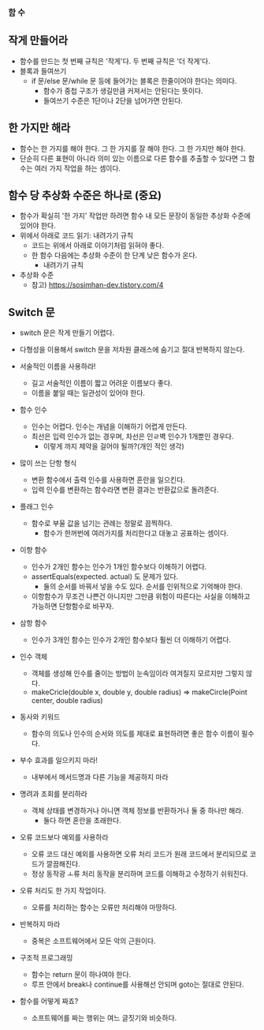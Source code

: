 ### 함 수

## 작게 만들어라
- 함수를 만드는 첫 번째 규칙은 '작게'다. 두 번째 규칙은 '더 작게'다.
- 블록과 들여쓰기
  - if 문/else 문/while 문 등에 들어가는 블록은 한줄이어야 한다는 의미다.
    - 함수가 중첩 구조가 생길만큼 커져서는 안된다는 뜻이다.
    - 들여쓰기 수준은 1단이나 2단을 넘어가면 안된다.
    
## 한 가지만 해라
- 함수는 한 가지를 해야 한다. 그 한 가지를 잘 해야 한다. 그 한 가지만 해야 한다.
- 단순히 다른 표현이 아니라 의미 있는 이름으로 다른 함수를 추출할 수 있다면 그 함수는 여러 가지 작업을 하는 셈이다.

## 함수 당 추상화 수준은 하나로 (중요)
- 함수가 확실히 '한 가지' 작업만 하려면 함수 내 모든 문장이 동일한 추상화 수준에 있어야 한다.
- 위에서 아래로 코드 읽기: 내려가기 규칙
  - 코드는 위에서 아래로 이야기처럼 읽혀야 좋다.
  - 한 함수 다음에는 추상화 수준이 한 단계 낮은 함수가 온다.
    - 내려가기 규칙
- 추상화 수준
  - 참고) https://sosimhan-dev.tistory.com/4

## Switch 문
- switch 문은 작게 만들기 어렵다.
- 다형성을 이용해서 switch 문을 저차원 클래스에 숨기고 절대 반복하지 않는다.

- 서술적인 이름을 사용하라!
  - 길고 서술적인 이름이 짧고 어려운 이름보다 좋다.
  - 이름을 붙일 때는 일관성이 있어야 한다.
  
- 함수 인수
  - 인수는 어렵다. 인수는 개념을 이해하기 어렵게 만든다.
  - 최선은 입력 인수가 없는 경우며, 차선은 인ㄹ벽 인수가 1개뿐인 경우다.
    - 이렇게 까지 제약을 걸어야 될까?(개인 적인 생각)

- 많이 쓰는 단항 형식
  - 변환 함수에서 출력 인수를 사용하면 혼란을 일으킨다.
  - 입력 인수를 변환하는 함수라면 변환 결과는 반환값으로 돌려준다.
  
- 플래그 인수
  - 함수로 부울 값을 넘기는 관례는 정말로 끔찍하다. 
    - 함수가 한꺼번에 여러가지를 처리한다고 대놓고 공표하는 셈이다.
 
- 이항 함수
  - 인수가 2개인 함수는 인수가 1개인 함수보다 이해하기 어렵다.
  - assertEquals(expected. actual) 도 문제가 있다.
    - 둘의 순서를 바꿔서 넣을 수도 있다. 순서를 인위적으로 기억해야 한다.
  - 이항함수가 무조건 나쁜건 아니지만 그만큼 위험이 따른다는 사실을 이해하고 가능하면 단항함수로 바꾸자.
  
- 삼항 함수
  - 인수가 3개인 함수는 인수가 2개인 함수보다 훨씬 더 이해하기 어렵다.
 
- 인수 객체
  - 객체를 생성해 인수를 줄이는 방법이 눈속임이라 여겨질지 모르지만 그렇지 않다.
  - makeCricle(double x, double y, double radius) => makeCircle(Point center, double radius)
  
- 동사와 키워드
  - 함수의 의도나 인수의 순서와 의도를 제대로 표현하려면 좋은 함수 이름이 필수다.
  
- 부수 효과를 일으키지 마라!
  - 내부에서 메서드명과 다른 기능을 제공하지 마라
  
- 명려과 조회를 분리하라
  - 객체 상태를 변경하거나 아니면 객체 정보를 반환하거나 둘 중 하나만 해라.
    - 둘다 하면 혼란을 초래한다.
    
- 오류 코드보다 예외를 사용하라
  - 오류 코드 대신 예외를 사용하면 오류 처리 코드가 원래 코드에서 분리되므로 코드가 깔끔해진다.
  - 정상 동작광 ㅗ류 처리 동작을 분리하며 코드를 이해하고 수정하기 쉬워진다.
  
- 오류 처리도 한 가지 작업이다.
  - 오류를 처리하는 함수는 오류만 처리해야 마땅하다.
  
- 반복하지 마라
  - 중복은 소프트웨어에서 모든 악의 근원이다.

- 구조적 프로그래밍
  - 함수는 return 문이 하나여야 한다.
  - 루프 안에서 break나 continue를 사용해선 안되며 goto는 절대로 안된다.
  
- 함수를 어떻게 짜죠?
  - 소프트웨어를 짜는 행위는 여느 글짓기와 비슷하다.
  
  

